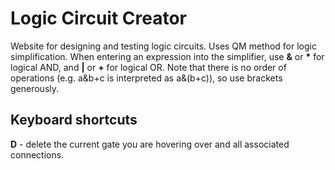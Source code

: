 # Logic Circuit Creator
Website for designing and testing logic circuits.
Uses QM method for logic simplification.
When entering an expression into the simplifier, use **&** or **\*** for logical AND, and **|** or **+** for logical OR. Note that there is no order of operations (e.g. a&b+c is interpreted as a&(b+c)), so use brackets generously.

## Keyboard shortcuts
**D** - delete the current gate you are hovering over and all associated connections.
